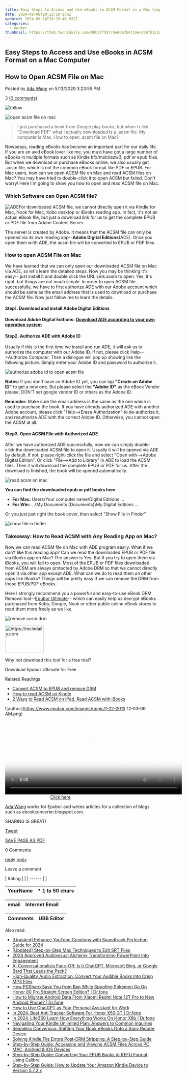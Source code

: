 ```yaml
---
title: Easy Steps to Access and Use eBooks in ACSM Format on a Mac Computer
date: 2024-09-08T18:22:10.956Z
updated: 2024-09-14T18:29:46.932Z
categories:
  - epubor
thumbnail: https://thmb.techidaily.com/00b577597c6ed0b7b4c19ecd66f01c2d9945d327028a5bbddef7b8d5f271b960.jpg
---
```


## Easy Steps to Access and Use eBooks in ACSM Format on a Mac Computer

## How to Open ACSM File on Mac

Posted by [Ada Wang](https://plus.google.com/+AdaWang/posts) on 5/13/2020 3:23:55 PM.

3 [(0 comments)](http://www.epubor.com/#comment-area) 

![follow](http://www.epubor.com/images/follow.png)

![open  acsm file on mac](http://www.epubor.com/images/uppic/read-acsm-on-mac.jpg) 

> I just purchased a book from Google play books, but when I click "Download PDF" what I actually downloaded is a .acsm file. My computer is Mac. How to open .acsm file on Mac? 

Nowadays, reading eBooks has become an important part for our daily life. If you are an avid eBook lover like me, you must have got a large number of eBooks in multiple formats such as Kindle kfx/mobi/azw3, pdf or epub files. But when we download or purchase eBooks online, we also usually get .acsm file, which is not the common eBook format like PDF or EPUB. For Mac users, how can we open ACSM file on Mac and read ACSM files on Mac? You may have tried to double-click it to open ACSM but failed. Don't worry! Here I'm going to show you how to open and read ACSM file on Mac. 

### Which Software can Open ACSM file?

![ADE](http://www.epubor.com/images/uppic/adobe.jpg)For downloaded ACSM file, we cannot directly open it via Kindle for Mac, Nook for Mac, Kobo desktop or iBooks reading app. In fact, it's not an actual eBook file, but just a download link for us to get the complete EPUB or PDF file from Adobe Content Server. 

The server is created by Adobe. It means that the ACSM file can only be opened via its own reading app--**Adobe Digital Editions**(ADE). Once you open them wilth ADE, the acsm file will be converted to EPUB or PDF files. 

### How to open ACSM File on Mac

We have learned that we can only open our downloaded ACSM file on Mac via ADE, so let's learn the detailed steps. Now you may be thinking it's easy-- just install it and double click the URL Link.acsm to open. Yes, it's right, but things are not much simple. In order to open ACSM file successfully, we have to first authorize ADE with our Adobe account which should be same as the email address that is used to download or purchase the ACSM file. Now just follow me to learn the details.

#### Step1\. Download and install Adobe Digital Editions

**Download Adobe Digital Editions:** [**Download ADE according to your own operation system**](https://www.adobe.com/solutions/ebook/digital-editions/download.html)

#### Step2\. Authorize ADE with Adobe ID

Usually if this is the first time we install and run ADE, it will ask us to authorize the computer with our Adobe ID. If not, please click Help-->Authorize Computer. Then a dialogue will pop up showing like the following picture. Simply enter your Adobe ID and password to authorize it. 

![authorize adobe id to open acsm file](http://www.epubor.com/images/uppic/authorize-computer-mac.png)

**Notes:** If you don't have an Adobe ID yet, you can tap **"Create an Adobe ID"** to get a new one. But please select the **"Adobe ID"** as the eBook Vendor please. DON'T set google vendor ID or others as the Adobe ID.

**Reminder:** Make sure the email address is the same as the one which is used to purchase the book. If you have already authorized ADE with another Adobe account, please click "Help-->Erase Authorization" to de-authorize it, and reauthorize ADE with the correct Adobe ID. Otherwise, you cannot open the ACSM at all.

#### Step3\. Open ACSM File with Authorized ADE

After we have authorized ADE successfully, now we can simply double-click the downloaded ACSM file to open it. Usually it will be opened via ADE by default. If not, please right-click the file and select "Open with-->Adobe Digital Edition". Or click "File-->Add to Library" in ADE to load the ACSM files. Then it will download the complete EPUB or PDF for us. After the download is finished, the book will be opened automatically.

![read acsm on mac](http://www.epubor.com/images/uppic/download-book-to-ADE.png)

**You can find the downloaded epub or pdf books here**

* **For Mac:** Users/Your computer name/Digital Editions ...
* **For Win:** ...\\My Documents (Documents)\\My Digital Editions ...

Or you just just right the book cover, then select "Show File in Finder" 

![show file in finder](http://www.epubor.com/images/uppic/explore-acsm-file-mac.png)

### Takeaway: How to Read ACSM with Any Reading App on Mac?

Now we can read ACSM file on Mac with ADE program easily. What if we don't like this reading app? Can we read the downloaded EPUB or PDF file via iBooks app on Mac? The answer is Yes. But if you try to open them via iBooks, you will fail to open. Most of the EPUB or PDF files downloaded from ACSM are always protected by Adobe DRM so that we cannot directly open it via other app except ADE. What can we do to read them on other apps like iBooks? Things will be pretty easy if we can remove the DRM from those EPUB/PDF eBooks.

Here I strongly recommend you a powerful and easy-to-use eBook DRM Removal tool--[Epubor Ultimate](https://tools.techidaily.com/epubor/ultimate/)\-- which can easily help us decrypt eBooks purchased from Kobo, Google, Nook or other public online eBook stores to read them more freely as we like.

![remove acsm drm](http://www.epubor.com/images/uppic/add-epub-books-to-ultimate-converter.png)

<!-- affiliate ads begin -->
<a href="https://25home.pxf.io/c/5597632/2123468/16836" target="_top" id="2123468">
  <img src="//a.impactradius-go.com/display-ad/16836-2123468" border="0" alt="https://techidaily.com" width="125" height="90"/>
</a>
<img height="0" width="0" src="https://25home.pxf.io/i/5597632/2123468/16836" style="position:absolute;visibility:hidden;" border="0" />
<!-- affiliate ads end -->

Why not download this tool for a free trial?

Download Epubor Ultimate for Free

[](https://tools.techidaily.com/epubor/ultimate/) [](https://tools.techidaily.com/epubor/ultimate/) 

Related Readings

* [Convert ACSM to EPUB and remove DRM](https://tools.techidaily.com/epubor/products/)
* [How to read ACSM on Kindle](https://tools.techidaily.com/epubor/products/)
* [2 Ways to Read ACSM on iPad, Read ACSM with iBooks](https://tools.techidaily.com/epubor/products/)

![author](https://www.epubor.com/images/uppic/1-22-2013 12-03-06 AM.png)

<!-- affiliate ads begin -->
<span id="1983549">
					<video width="576" height="240" style="cursor:pointer"
           poster="//a.impactradius-go.com/display-clicktoplayimage/1983549.png"
           onclick="if(!this.playClicked){this.play();this.setAttribute('controls',true);this.playClicked=true;}">
	   <source src="//a.impactradius-go.com/display-ad/22993-1983549">
	   <img src="//a.impactradius-go.com/display-clicktoplayimage/1983549.png" style="border: none; height: 100%; width: 100%; object-fit: contain">
	</video>
	<div style="width:360px;text-align:center"><a href="javascript:window.open(decodeURIComponent('https%3A%2F%2Fhomestyler.sjv.io%2Fc%2F5597632%2F1983549%2F22993'), '_blank');void(0);">Click here</a></div>
</span>
<img height="0" width="0" src="https://imp.pxf.io/i/5597632/1983549/22993" style="position:absolute;visibility:hidden;" border="0" />
<!-- affiliate ads end -->

[Ada Wang](https://plus.google.com/+AdaWang/posts) works for Epubor and writes articles for a collection of blogs such as ebookconverter.blogspot.com.

SHARING IS GREAT!

[Tweet](https://twitter.com/share) 

[SAVE PAGE AS PDF](https://tools.techidaily.com/epubor/products/) 

0 Comments

[reply](https://tools.techidaily.com/epubor/products/) [reply](https://tools.techidaily.com/epubor/products/) 

Leave a comment

| Rating |  |
| ------ |  |

| YourName | \*  1 to 50 chars |
| -------- | ----------------- |

| email | Internet Email |
| ----- | -------------- |

| Comments | UBB Editor |
| -------- | ---------- |

<ins class="adsbygoogle"
     style="display:block"
     data-ad-format="autorelaxed"
     data-ad-client="ca-pub-7571918770474297"
     data-ad-slot="1223367746"></ins>

<ins class="adsbygoogle"
     style="display:block"
     data-ad-client="ca-pub-7571918770474297"
     data-ad-slot="8358498916"
     data-ad-format="auto"
     data-full-width-responsive="true"></ins>

<span class="atpl-alsoreadstyle">Also read:</span>
<div><ul>
<li><a href="https://facebook-videos.techidaily.com/updated-enhance-youtube-creations-with-soundtrack-perfection-guide-for-2024/"><u>[Updated] Enhance YouTube Creations with Soundtrack Perfection Guide for 2024</u></a></li>
<li><a href="https://extra-support.techidaily.com/updated-step-by-step-mac-techniques-to-edit-srt-files/"><u>[Updated] Step-by-Step Mac Techniques to Edit SRT Files</u></a></li>
<li><a href="https://screen-activity-recording.techidaily.com/2024-approved-audiovisual-alchemy-transforming-powerpoint-into-engagement/"><u>2024 Approved Audiovisual Alchemy Transforming PowerPoint Into Engagement</u></a></li>
<li><a href="https://tech-hub.techidaily.com/ai-conversationalists-face-off-is-it-chatgpt-microsoft-bing-or-google-bard-that-leads-the-pack/"><u>AI Conversationalists Face-Off: Is It ChatGPT, Microsoft Bing, or Google Bard That Leads the Pack?</u></a></li>
<li><a href="https://discover-bits.techidaily.com/high-quality-audio-extraction-convert-your-audible-books-into-crisp-mp3-files/"><u>High-Quality Audio Extraction: Convert Your Audible Books Into Crisp MP3 Files</u></a></li>
<li><a href="https://pokemon-go-android.techidaily.com/how-pgsharp-save-you-from-ban-while-spoofing-pokemon-go-on-honor-80-pro-straight-screen-edition-drfone-by-drfone-virtual-android/"><u>How PGSharp Save You from Ban While Spoofing Pokemon Go On Honor 80 Pro Straight Screen Edition? | Dr.fone</u></a></li>
<li><a href="https://blog-min.techidaily.com/how-to-migrate-android-data-from-xiaomi-redmi-note-12t-pro-to-new-android-phone-drfone-by-drfone-transfer-from-android-transfer-from-android/"><u>How to Migrate Android Data From Xiaomi Redmi Note 12T Pro to New Android Phone? | Dr.fone</u></a></li>
<li><a href="https://tech-savvy.techidaily.com/how-to-use-chatgpt-as-your-personal-assistant-for-work/"><u>How to Use ChatGPT as Your Personal Assistant for Work</u></a></li>
<li><a href="https://android-location-track.techidaily.com/in-2024-best-anti-tracker-software-for-honor-x50-gt-drfone-by-drfone-virtual-android/"><u>In 2024, Best Anti Tracker Software For Honor X50 GT | Dr.fone</u></a></li>
<li><a href="https://phone-solutions.techidaily.com/in-2024-life360-learn-how-everything-works-on-honor-x8b-drfone-by-drfone-virtual-android/"><u>In 2024, Life360 Learn How Everything Works On Honor X8b | Dr.fone</u></a></li>
<li><a href="https://discover-bits.techidaily.com/navigating-your-kindle-unlimited-plan-answers-to-common-inquiries/"><u>Navigating Your Kindle Unlimited Plan: Answers to Common Inquiries</u></a></li>
<li><a href="https://discover-bits.techidaily.com/seamless-conversion-shifting-your-nook-ebooks-onto-a-sony-reader-device/"><u>Seamless Conversion: Shifting Your Nook eBooks Onto a Sony Reader Device</u></a></li>
<li><a href="https://discover-bits.techidaily.com/solving-kindle-file-errors-post-drm-stripping-a-step-by-step-guide/"><u>Solving Kindle File Errors Post-DRM Stripping: A Step-by-Step Guide</u></a></li>
<li><a href="https://discover-bits.techidaily.com/step-by-step-guide-accessing-and-viewing-acsm-files-across-pc-mac-android-and-ios-devices/"><u>Step-by-Step Guide: Accessing and Viewing ACSM Files Across PC, MAC, Android & iOS Devices</u></a></li>
<li><a href="https://discover-bits.techidaily.com/step-by-step-guide-converting-your-epub-books-to-kefu-format-using-calibre/"><u>Step-by-Step Guide: Converting Your EPUB Books to KEFU Format Using Calibre</u></a></li>
<li><a href="https://discover-bits.techidaily.com/step-by-step-guide-how-to-update-your-amazon-kindle-device-to-version-572x/"><u>Step-by-Step Guide: How to Update Your Amazon Kindle Device to Version 5.7.2.x</u></a></li>
</ul></div>

